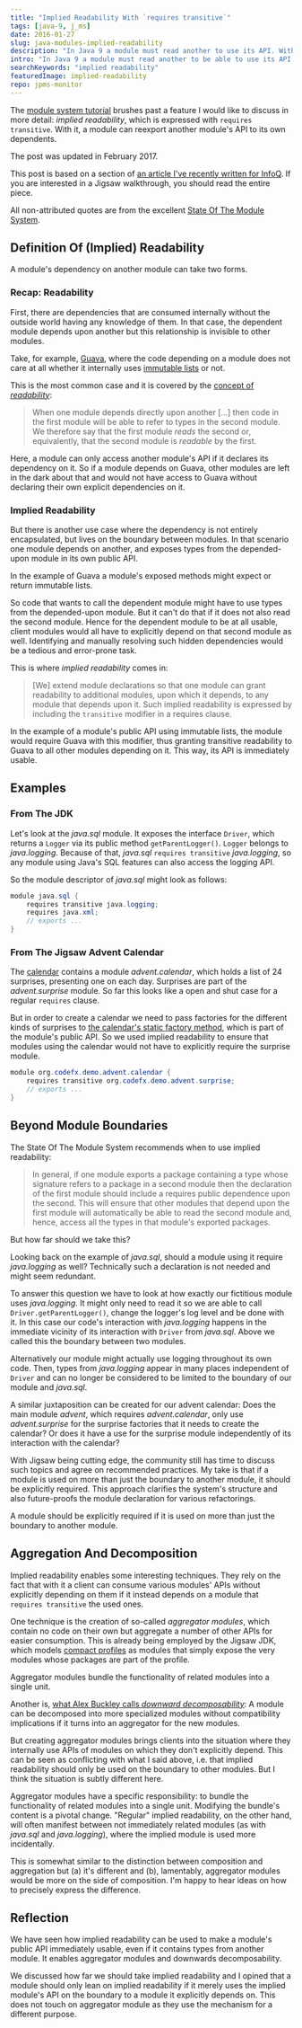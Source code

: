 ```yaml
---
title: "Implied Readability With `requires transitive`"
tags: [java-9, j_ms]
date: 2016-01-27
slug: java-modules-implied-readability
description: "In Java 9 a module must read another to use its API. With implied readability a 3rd module passes the dependency on, allowing the 1st to read the 2nd."
intro: "In Java 9 a module must read another to be able to use its API. With implied readability a third module passes the dependency on, allowing the first to read the second without explicitly depending on it."
searchKeywords: "implied readability"
featuredImage: implied-readability
repo: jpms-monitor
---
```


The [module system tutorial](jigsaw-hands-on-guide) brushes past a feature I would like to discuss in more detail: *implied readability*, which is expressed with `requires transitive`.
With it, a module can reexport another module's API to its own dependents.

<admonition type="note">The post was updated in February 2017.</admonition>

This post is based on a section of [an article I've recently written for InfoQ](http://www.infoq.com/articles/Latest-Project-Jigsaw-Usage-Tutorial).
If you are interested in a Jigsaw walkthrough, you should read the entire piece.

All non-attributed quotes are from the excellent [State Of The Module System](http://openjdk.java.net/projects/jigsaw/spec/sotms/).


## Definition Of (Implied) Readability

A module's dependency on another module can take two forms.

### Recap: Readability

First, there are dependencies that are consumed internally without the outside world having any knowledge of them.
In that case, the dependent module depends upon another but this relationship is invisible to other modules.

Take, for example, [Guava](https://github.com/google/guava), where the code depending on a module does not care at all whether it internally uses [immutable lists](https://google.github.io/guava/releases/19.0/api/docs/com/google/common/collect/ImmutableList.html) or not.

<contentimage slug="implied-readability-requires" options="bg"></contentimage>

This is the most common case and it is covered by the [concept of *readability*](java-module-system-tutorial#dependencies-and-readability):

> When one module depends directly upon another \[...\] then code in the first module will be able to refer to types in the second module.
We therefore say that the first module *reads* the second or, equivalently, that the second module is *readable* by the first.

Here, a module can only access another module's API if it declares its dependency on it.
So if a module depends on Guava, other modules are left in the dark about that and would not have access to Guava without declaring their own explicit dependencies on it.

### Implied Readability

But there is another use case where the dependency is not entirely encapsulated, but lives on the boundary between modules.
In that scenario one module depends on another, and exposes types from the depended-upon module in its own public API.

In the example of Guava a module's exposed methods might expect or return immutable lists.

<contentimage slug="implied-readability-requires-public" options="bg"></contentimage>

So code that wants to call the dependent module might have to use types from the depended-upon module.
But it can't do that if it does not also read the second module.
Hence for the dependent module to be at all usable, client modules would all have to explicitly depend on that second module as well.
Identifying and manually resolving such hidden dependencies would be a tedious and error-prone task.

This is where *implied readability* comes in:

> \[We\] extend module declarations so that one module can grant readability to additional modules, upon which it depends, to any module that depends upon it.
Such implied readability is expressed by including the `transitive` modifier in a requires clause.

In the example of a module's public API using immutable lists, the module would require Guava with this modifier, thus granting transitive readability to Guava to all other modules depending on it.
This way, its API is immediately usable.

## Examples

### From The JDK

Let's look at the *java.sql* module.
It exposes the interface `Driver`, which returns a `Logger` via its public method `getParentLogger()`.
`Logger` belongs to *java.logging*.
Because of that, *java.sql* `requires transitive` *java.logging*, so any module using Java's SQL features can also access the logging API.

So the module descriptor of *java.sql* might look as follows:

```java
module java.sql {
	requires transitive java.logging;
	requires java.xml;
	// exports ...
}
```

### From The Jigsaw Advent Calendar

The [calendar](jigsaw-hands-on-guide#splitting-into-modules) contains a module *advent.calendar*, which holds a list of 24 surprises, presenting one on each day.
Surprises are part of the *advent.surprise* module.
So far this looks like a open and shut case for a regular `requires` clause.

But in order to create a calendar we need to pass factories for the different kinds of surprises to [the calendar's static factory method](https://github.com/nipafx/demo-jigsaw-advent-calendar/blob/02-splitting-into-modules/src/org.codefx.demo.advent.calendar/org/codefx/demo/advent/calendar/Calendar.java#L22-L24), which is part of the module's public API.
So we used implied readability to ensure that modules using the calendar would not have to explicitly require the surprise module.

```java
module org.codefx.demo.advent.calendar {
	requires transitive org.codefx.demo.advent.surprise;
	// exports ...
}
```

## Beyond Module Boundaries

The State Of The Module System recommends when to use implied readability:

> In general, if one module exports a package containing a type whose signature refers to a package in a second module then the declaration of the first module should include a requires public dependence upon the second.
This will ensure that other modules that depend upon the first module will automatically be able to read the second module and, hence, access all the types in that module's exported packages.

But how far should we take this?

Looking back on the example of *java.sql*, should a module using it require *java.logging* as well?
Technically such a declaration is not needed and might seem redundant.

To answer this question we have to look at how exactly our fictitious module uses *java.logging*.
It might only need to read it so we are able to call `Driver.getParentLogger()`, change the logger's log level and be done with it.
In this case our code's interaction with *java.logging* happens in the immediate vicinity of its interaction with `Driver` from *java.sql*.
Above we called this the boundary between two modules.

Alternatively our module might actually use logging throughout its own code.
Then, types from *java.logging* appear in many places independent of `Driver` and can no longer be considered to be limited to the boundary of our module and *java.sql*.

A similar juxtaposition can be created for our advent calendar: Does the main module *advent*, which requires *advent.calendar*, only use *advent.surprise* for the surprise factories that it needs to create the calendar?
Or does it have a use for the surprise module independently of its interaction with the calendar?

With Jigsaw being cutting edge, the community still has time to discuss such topics and agree on recommended practices.
My take is that if a module is used on more than just the boundary to another module, it should be explicitly required.
This approach clarifies the system's structure and also future-proofs the module declaration for various refactorings.

<pullquote>A module should be explicitly required if it is used on more than just the boundary to another module.</pullquote>

## Aggregation And Decomposition

Implied readability enables some interesting techniques.
They rely on the fact that with it a client can consume various modules' APIs without explicitly depending on them if it instead depends on a module that `requires transitive` the used ones.

One technique is the creation of so-called *aggregator modules*, which contain no code on their own but aggregate a number of other APIs for easier consumption.
This is already being employed by the Jigsaw JDK, which models [compact profiles](https://blogs.oracle.com/jtc/entry/a_first_look_at_compact) as modules that simply expose the very modules whose packages are part of the profile.

<pullquote>Aggregator modules bundle the functionality of related modules into a single unit.</pullquote>

Another is, [what Alex Buckley calls *downward decomposability*](javaone-2015-under-the-hood-of-project-jigsaw#the-role-of-readability): A module can be decomposed into more specialized modules without compatibility implications if it turns into an aggregator for the new modules.

But creating aggregator modules brings clients into the situation where they internally use APIs of modules on which they don't explicitly depend.
This can be seen as conflicting with what I said above, i.e.
that implied readability should only be used on the boundary to other modules.
But I think the situation is subtly different here.

Aggregator modules have a specific responsibility: to bundle the functionality of related modules into a single unit.
Modifying the bundle's content is a pivotal change.
"Regular" implied readability, on the other hand, will often manifest between not immediately related modules (as with *java.sql* and *java.logging*), where the implied module is used more incidentally.

This is somewhat similar to the distinction between composition and aggregation but (a) it's different and (b), lamentably, aggregator modules would be more on the side of composition.
I'm happy to hear ideas on how to precisely express the difference.

## Reflection

We have seen how implied readability can be used to make a module's public API immediately usable, even if it contains types from another module.
It enables aggregator modules and downwards decomposability.

We discussed how far we should take implied readability and I opined that a module should only lean on implied readability if it merely uses the implied module's API on the boundary to a module it explicitly depends on.
This does not touch on aggregator module as they use the mechanism for a different purpose.
